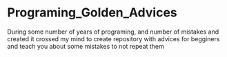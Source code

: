 # Programing_Golden_Advices
During some number of years of programing, and number of mistakes and created it crossed my mind to create repository with advices for begginers and teach you about some mistakes to not repeat them
